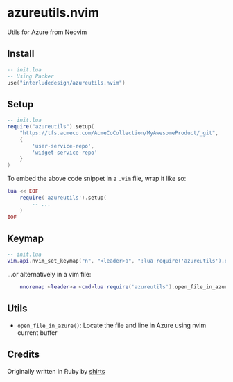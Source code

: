 # azureutils.nvim
Utils for Azure from Neovim

## Install
```lua
-- init.lua
-- Using Packer
use("interludedesign/azureutils.nvim")
```

## Setup
```lua
-- init.lua
require("azureutils").setup(
	"https://tfs.acmeco.com/AcmeCoCollection/MyAwesomeProduct/_git",
	{
		'user-service-repo',
		'widget-service-repo'
	}
)
```

To embed the above code snippet in a `.vim` file, wrap it like so:

```lua
lua << EOF
	require('azureutils').setup(
		-- ...
	)
EOF
```

## Keymap
```lua
-- init.lua
vim.api.nvim_set_keymap("n", "<leader>a", ":lua require('azureutils').open_file_in_azure()<CR>", {noremap = true})
```

...or alternatively in a vim file:

```lua
	nnoremap <leader>a <cmd>lua require('azureutils').open_file_in_azure()<CR>
```

## Utils
- `open_file_in_azure()`: Locate the file and line in Azure using nvim current buffer

## Credits
Originally written in Ruby by [shirts](https://github.com/shirts)

